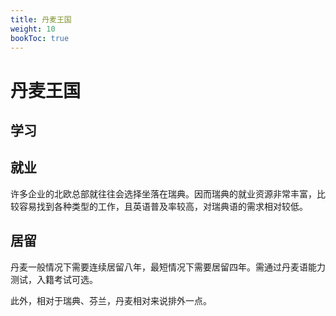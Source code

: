 ```yaml
---
title: 丹麦王国
weight: 10
bookToc: true
---
```


# 丹麦王国

## 学习


## 就业

许多企业的北欧总部就往往会选择坐落在瑞典。因而瑞典的就业资源非常丰富，比较容易找到各种类型的工作，且英语普及率较高，对瑞典语的需求相对较低。



## 居留

丹麦一般情况下需要连续居留八年，最短情况下需要居留四年。需通过丹麦语能力测试，入籍考试可选。

此外，相对于瑞典、芬兰，丹麦相对来说排外一点。